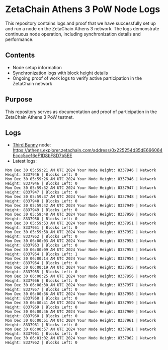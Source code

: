 # ZetaChain Athens 3 PoW Node Logs
This repository contains logs and proof that we have successfully set up and run a node on the ZetaChain Athens 3 network. The logs demonstrate continuous node operation, including synchronization details and performance.

## Contents
- Node setup information
- Synchronization logs with block height details
- Ongoing proof of work logs to verify active participation in the ZetaChain network

## Purpose
This repository serves as documentation and proof of participation in the ZetaChain Athens 3 PoW testnet.

## Logs

- [Third Bunny](https://thirdbunny.xyz/) node: https://athens.explorer.zetachain.com/address/0x225254d35dE666064Eccc5ce16eF1D8bF8D7b5EE
- Latest logs:
```
Mon Dec 30 05:59:21 AM UTC 2024 Your Node Height: 8337946 | Network Height: 8337946 | Blocks Left: 0
Mon Dec 30 05:59:26 AM UTC 2024 Your Node Height: 8337946 | Network Height: 8337946 | Blocks Left: 0
Mon Dec 30 05:59:32 AM UTC 2024 Your Node Height: 8337947 | Network Height: 8337947 | Blocks Left: 0
Mon Dec 30 05:59:37 AM UTC 2024 Your Node Height: 8337948 | Network Height: 8337948 | Blocks Left: 0
Mon Dec 30 05:59:42 AM UTC 2024 Your Node Height: 8337949 | Network Height: 8337949 | Blocks Left: 0
Mon Dec 30 05:59:48 AM UTC 2024 Your Node Height: 8337950 | Network Height: 8337950 | Blocks Left: 0
Mon Dec 30 05:59:53 AM UTC 2024 Your Node Height: 8337951 | Network Height: 8337951 | Blocks Left: 0
Mon Dec 30 05:59:58 AM UTC 2024 Your Node Height: 8337952 | Network Height: 8337952 | Blocks Left: 0
Mon Dec 30 06:00:03 AM UTC 2024 Your Node Height: 8337953 | Network Height: 8337953 | Blocks Left: 0
Mon Dec 30 06:00:09 AM UTC 2024 Your Node Height: 8337953 | Network Height: 8337954 | Blocks Left: 1
Mon Dec 30 06:00:14 AM UTC 2024 Your Node Height: 8337954 | Network Height: 8337954 | Blocks Left: 0
Mon Dec 30 06:00:19 AM UTC 2024 Your Node Height: 8337955 | Network Height: 8337955 | Blocks Left: 0
Mon Dec 30 06:00:25 AM UTC 2024 Your Node Height: 8337956 | Network Height: 8337956 | Blocks Left: 0
Mon Dec 30 06:00:30 AM UTC 2024 Your Node Height: 8337957 | Network Height: 8337957 | Blocks Left: 0
Mon Dec 30 06:00:36 AM UTC 2024 Your Node Height: 8337958 | Network Height: 8337958 | Blocks Left: 0
Mon Dec 30 06:00:41 AM UTC 2024 Your Node Height: 8337959 | Network Height: 8337959 | Blocks Left: 0
Mon Dec 30 06:00:46 AM UTC 2024 Your Node Height: 8337960 | Network Height: 8337960 | Blocks Left: 0
Mon Dec 30 06:00:51 AM UTC 2024 Your Node Height: 8337961 | Network Height: 8337961 | Blocks Left: 0
Mon Dec 30 06:00:57 AM UTC 2024 Your Node Height: 8337961 | Network Height: 8337961 | Blocks Left: 0
Mon Dec 30 06:01:02 AM UTC 2024 Your Node Height: 8337962 | Network Height: 8337962 | Blocks Left: 0
```
